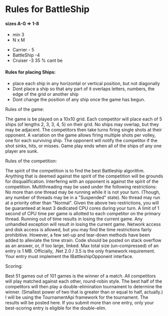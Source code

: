 # Rules for BattleShip

#### sizes A-G  => 1-8
- min 3
- N x M
 * Carrier - 5
 * BattleShip -4
 * Cruiser -3
  35 %
  cant be

#### Rules for placing Ships:
  * place each ship in any horizontal or vertical position, but not diagonally
  * Dont place a ship so that any part of it overlaps letters, numbers,
    the edge of the grid or another ship
  * Dont change the position of any ship once the game has begun.


  Rules of the game:

  The game is be played on a 10x10 grid.
  Each competitor will place each of 5 ships (of lengths 2, 3, 3, 4, 5) on their grid.
  No ships may overlap, but they may be adjacent.
  The competitors then take turns firing single shots at their opponent.
  A variation on the game allows firing multiple shots per volley, one for each surviving ship.
  The opponent will notify the competitor if the shot sinks, hits, or misses.
  Game play ends when all of the ships of any one player are sunk.

  Rules of the competition:

  The spirit of the competition is to find the best Battleship algorithm.
  Anything that is deemed against the spirit of the competition will be grounds for disqualification.
  Interfering with an opponent is against the spirit of the competition.
  Multithreading may be used under the following restrictions:
  No more than one thread may be running while it is not your turn. (Though, any number of threads may be in a "Suspended" state).
  No thread may run at a priority other than "Normal".
  Given the above two restrictions, you will be guaranteed at least 3 dedicated CPU cores during your turn.
  A limit of 1 second of CPU time per game is allotted to each competitor on the primary thread.
  Running out of time results in losing the current game.
  Any unhandled exception will result in losing the current game.
  Network access and disk access is allowed, but you may find the time restrictions fairly prohibitive. However, a few set-up and tear-down methods have been added to alleviate the time strain.
  Code should be posted on stack overflow as an answer, or, if too large, linked.
  Max total size (un-compressed) of an entry is 1 MB.
  Officially, .Net 2.0 / 3.5 is the only framework requirement.
  Your entry must implement the IBattleshipOpponent interface.

  Scoring:

  Best 51 games out of 101 games is the winner of a match.
  All competitors will play matched against each other, round-robin style.
  The best half of the competitors will then play a double-elimination tournament to determine the winner. (Smallest power of two that is greater than or equal to half, actually.)
  I will be using the TournamentApi framework for the tournament.
  The results will be posted here.
  If you submit more than one entry, only your best-scoring entry is eligible for the double-elim.

